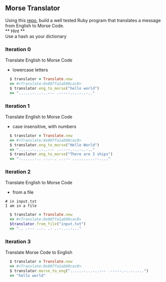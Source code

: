 ## Morse Translator  
Using this [repo](https://github.com/turingschool-examples/morse_translator), build a well tested Ruby program that translates a message from English to Morse Code.  
** Hint **   
Use a hash as your dictionary   

### Iteration 0 
Translate English to Morse Code    
* lowercase letters

```ruby 
  $ translator = Translate.new 
  => #<Translate:0x007fa1ab98cac0>
  $ translator.eng_to_morse("hello world") 
  => "......-...-..--- .-----.-..-..-.."
```

### Iteration 1  
Translate English to Morse Code  
* case insensitive, with numbers  

```ruby 
  $ translator = Translate.new 
  => #<Translate:0x007fa1ab98cac0>
  $ translator.eng_to_morse("Hello World") 
  => "......-...-..--- .-----.-..-..-.."
  $ translator.eng_to_morse("There are 3 ships") 
  => "-......-.. .-.-.. ...-- ..........--...."
```

### Iteration 2  
Translate English to Morse Code  
* from a file  

```
# in input.txt
I am in a file
```

```ruby 
  $ translator = Translate.new 
  => #<Translate:0x007fa1ab98cac0>
  $translator.from_file("input.txt")
  => ".. .--- ..-. .- ..-....-..."
```

### Iteration 3 
Translate Morse Code to English  

```ruby 
  $ translator = Translate.new 
  => #<Translate:0x007fa1ab98cac0>
  $ translator.morse_to_eng("......-...-..--- .-----.-..-..-..") 
  => "hello world"
```

